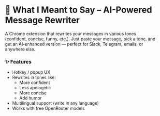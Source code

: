 # 🧠 What I Meant to Say – AI-Powered Message Rewriter

A Chrome extension that rewrites your messages in various tones (confident, concise, funny, etc.). Just paste your message, pick a tone, and get an AI-enhanced version — perfect for Slack, Telegram, emails, or anywhere else.

### ✨ Features

- Hotkey / popup UX
- Rewrites in tones like:
  - More confident
  - Less apologetic
  - More concise
  - Add humor
- Multilingual support (write in any language)
- Works with free OpenRouter models